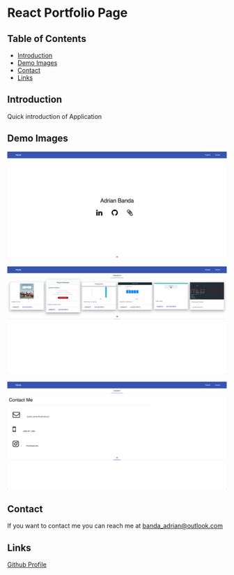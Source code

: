 # React Portfolio Page

## Table of Contents
* [Introduction](#introduction) 
* [Demo Images](#demo-images)
* [Contact](#contact)
* [Links](#links)

## Introduction
Quick introduction of Application

## Demo Images

![screenshot](src/components/images/index.png) 

![screenshot](src/components/images/index2.png)  

![screenshot](src/components/images/index3.png)  

## Contact
If you want to contact me you can reach me at banda_adrian@outlook.com

## Links
[Github Profile](https://github.com/banda-adrian/)